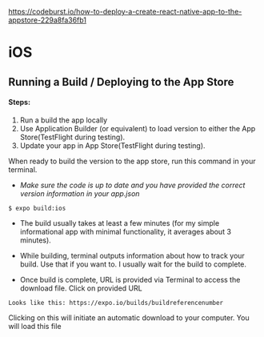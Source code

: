 https://codeburst.io/how-to-deploy-a-create-react-native-app-to-the-appstore-229a8fa36fb1


# iOS

## Running a Build / Deploying to the App Store

#### Steps:
1. Run a build the app locally
2. Use Application Builder (or equivalent) to load version to either the App Store(TestFlight during testing).
3. Update your app in App Store(TestFlight during testing).

When ready to build the version to the app store, run this command in your terminal. 

- *Make sure the code is up to date and you have provided the correct version information in your app.json*

```node
$ expo build:ios
```
-   The build usually takes at least a few minutes (for my simple informational app with minimal functionality, it averages about 3 minutes).

-   While building, terminal outputs information about how to track your build. Use that if you want to. I usually wait for the build to complete. 

-   Once build is complete, URL is provided via Terminal to access the download file. Click on provided URL
```node
Looks like this: https://expo.io/builds/buildreferencenumber
```
Clicking on this will initiate an automatic download to your computer. You will load this file 